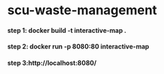 # scu-waste-management



#### step 1: docker build -t interactive-map .

#### step 2: docker run -p 8080:80 interactive-map

#### step 3:http://localhost:8080/
